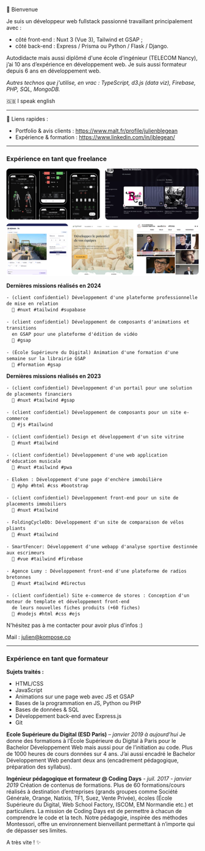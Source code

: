 👋 Bienvenue

Je suis un développeur web fullstack passionné travaillant principalement avec :
- côté front-end : Nuxt 3 (Vue 3), Tailwind et GSAP ;
- côté back-end : Express / Prisma ou Python / Flask / Django.

Autodidacte mais aussi diplômé d'une école d'ingénieur (TELECOM Nancy), j’ai 10 ans d’expérience en développement web. Je suis aussi formateur depuis 6 ans en développement web.

*Autres technos que j'utilise, en vrac : TypeScript, d3.js (data viz), Firebase, PHP, SQL, MongoDB.*

🇬🇧 I speak english

---

🔗 Liens rapides :
- Portfolio & avis clients : https://www.malt.fr/profile/julienblegean
- Expérience & formation : https://www.linkedin.com/in/jblegean/

---

### Expérience en tant que freelance

![](/screens.png)

**Dernières missions réalisés en 2024**

```
- (client confidentiel) Développement d'une plateforme professionnelle de mise en relation
  🔧 #nuxt #tailwind #supabase

- (client confidentiel) Développement de composants d'animations et transitions
  en GSAP pour une plateforme d'édition de vidéo
  🔧 #gsap

- (École Supérieure du Digital) Animation d'une formation d'une semaine sur la librairie GSAP
  🔧 #formation #gsap
```

**Dernières missions réalisés en 2023**

```
- (client confidentiel) Développement d'un portail pour une solution de placements financiers
  🔧 #nuxt #tailwind #gsap

- (client confidentiel) Développement de composants pour un site e-commerce
  🔧 #js #tailwind

- (client confidentiel) Design et développement d'un site vitrine
  🔧 #nuxt #tailwind

- (client confidentiel) Développement d'une web application d'éducation musicale
  🔧 #nuxt #tailwind #pwa

- Eloken : Développement d'une page d'enchère immobilière
  🔧 #php #html #css #bootstrap

- (client confidentiel) Développement front-end pour un site de placements immobiliers
  🔧 #nuxt #tailwind

- FoldingCycleDb: Développement d'un site de comparaison de vélos pliants
  🔧 #nuxt #tailwind

- SmartFencer: Développement d'une webapp d'analyse sportive destinnée aux escrimeurs
  🔧 #vue #tailwind #firebase

- Agence Lumy : Développement front-end d'une plateforme de radios bretonnes
  🔧 #nuxt #tailwind #directus

- (client confidentiel) Site e-commerce de stores : Conception d'un moteur de template et développement front-end
  de leurs nouvelles fiches produits (+60 fiches)
  🔧 #nodejs #html #css #ejs
```

N'hésitez pas à me contacter pour avoir plus d'infos :)

Mail : julien@kompose.co

---

### Expérience en tant que formateur

**Sujets traités :**
- HTML/CSS
- JavaScript
- Animations sur une page web avec JS et GSAP
- Bases de la programmation en JS, Python ou PHP
- Bases de données & SQL
- Développement back-end avec Express.js
- Git

**Ecole Supérieure du Digital (ESD Paris)** – *janvier 2019 à aujourd’hui*
Je donne des formations à l’École Supérieure du Digital à Paris pour le Bachelor
Développement Web mais aussi pour de l’initiation au code. Plus de 1000 heures de cours
données sur 4 ans. J’ai aussi encadré le Bachelor Développement Web pendant deux ans
(encadrement pédagogique, préparation des syllabus).

**Ingénieur pédagogique et formateur @ Coding Days** - *juil. 2017 - janvier 2019*
Création de contenus de formations.
Plus de 60 formations/cours réalisés à destination d’entreprises (grands groupes comme
Société Générale, Orange, Natixis, TF1, Suez, Vente Privée), écoles (École Supérieure du
Digital, Web School Factory, ISCOM, EM Normandie etc.) et particuliers.
La mission de Coding Days est de permettre à chacun de comprendre le code et la tech.
Notre pédagogie, inspirée des méthodes Montessori, offre un environnement bienveillant
permettant à n’importe qui de dépasser ses limites.



A très vite ! ✨
